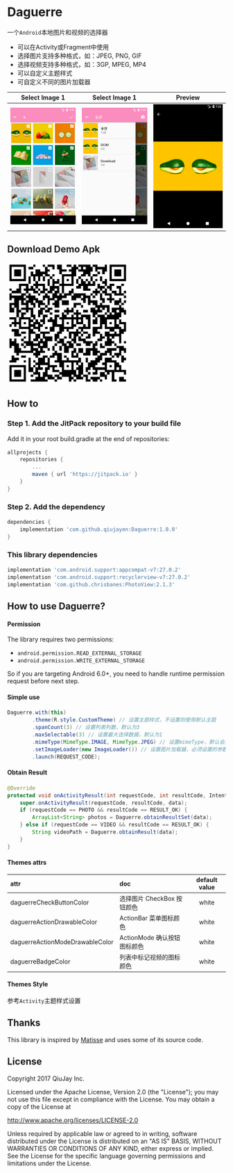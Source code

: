 # Daguerre
一个`Android`本地图片和视频的选择器
- 可以在Activity或Fragment中使用
- 选择图片支持多种格式，如：JPEG, PNG, GIF
- 选择视频支持多种格式，如：3GP, MPEG, MP4
- 可以自定义主题样式
- 可自定义不同的图片加载器

| Select Image 1                 | Select Image 1                    | Preview                          |
|:------------------------------:|:---------------------------------:|:--------------------------------:|
|![](images/screenshot_select.png) | ![](images/screenshot_select_album.png) | ![](images/screenshot_preview.png)|

## Download Demo Apk
![](images/apkqrcode.png)

## How to
### Step 1. Add the JitPack repository to your build file
Add it in your root build.gradle at the end of repositories:
```groovy
allprojects {
	repositories {
		...
		maven { url 'https://jitpack.io' }
	}
}
```

### Step 2. Add the dependency
```groovy
dependencies {
	implementation 'com.github.qiujayen:Daguerre:1.0.0'
}
```
### This library dependencies
```groovy
implementation 'com.android.support:appcompat-v7:27.0.2'
implementation 'com.android.support:recyclerview-v7:27.0.2'
implementation 'com.github.chrisbanes:PhotoView:2.1.3'
```

## How to use Daguerre?
#### Permission
The library requires two permissions:
- `android.permission.READ_EXTERNAL_STORAGE`
- `android.permission.WRITE_EXTERNAL_STORAGE`

So if you are targeting Android 6.0+, you need to handle runtime permission request before next step.

#### Simple use
```java
Daguerre.with(this)
        .theme(R.style.CustomTheme) // 设置主题样式，不设置则使用默认主题
        .spanCount(3) // 设置列表列数，默认为3
        .maxSelectable(3) // 设置最大选择数据，默认为1
        .mimeType(MimeType.IMAGE, MimeType.JPEG) // 设置mimeType，默认会显示所有图片与视频
        .setImageLoader(new ImageLoader()) // 设置图片加载器，必须设置的参数，否则图片等资源无法显示
        .launch(REQUEST_CODE);
```
#### Obtain Result
```java
@Override
protected void onActivityResult(int requestCode, int resultCode, Intent data) {
    super.onActivityResult(requestCode, resultCode, data);
    if (requestCode == PHOTO && resultCode == RESULT_OK) {
        ArrayList<String> photos = Daguerre.obtainResultSet(data);
    } else if (requestCode == VIDEO && resultCode == RESULT_OK) {
        String videoPath = Daguerre.obtainResult(data);
    }
}
```

#### Themes attrs

| attr                           | doc                      | default value|
|:------------------------------|:------------------------------|:------------------------------:|
| daguerreCheckButtonColor       | 选择图片 CheckBox 按钮颜色  | white |
| daguerreActionDrawableColor    | ActionBar 菜单图标颜色     | white |
| daguerreActionModeDrawableColor| ActionMode 确认按钮图标颜色 | white |
| daguerreBadgeColor             | 列表中标记视频的图标颜色     | white |

#### Themes Style
参考`Activity`主题样式设置

## Thanks
This library is inspired by [Matisse](https://github.com/zhihu/Matisse) and uses some of its source code.

## License
Copyright 2017 QiuJay Inc.

Licensed under the Apache License, Version 2.0 (the "License");
you may not use this file except in compliance with the License.
You may obtain a copy of the License at

   http://www.apache.org/licenses/LICENSE-2.0

Unless required by applicable law or agreed to in writing, software
distributed under the License is distributed on an "AS IS" BASIS,
WITHOUT WARRANTIES OR CONDITIONS OF ANY KIND, either express or implied.
See the License for the specific language governing permissions and
limitations under the License.

